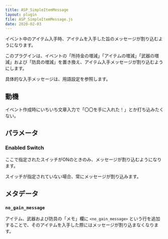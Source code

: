 ```yaml
---
title: ASP_SimpleItemMessage
layout: plugin
file: ASP_SimpleItemMessage.js
date: 2020-02-03
---
```


イベント中のアイテム入手時、アイテムを入手した旨のメッセージが割り込むようになります。

このプラグインは、イベントの「所持金の増減」「アイテムの増減」「武器の増減」および「防具の増減」を置き換え、アイテム入手メッセージが割り込むようにします。

具体的な入手メッセージは、用語設定を参照します。

## 動機

イベント作成時にいちいち文章入力で「〇〇を手に入れた！」とか打ち込みたくない。

## パラメータ

### Enabled Switch

ここで指定されたスイッチがONのときのみ、メッセージが割り込むようになります。

スイッチが指定されていない場合、常にメッセージが割り込みます。

## メタデータ

### `no_gain_message`

アイテム、武器および防具の「メモ」欄に `<no_gain_message>` という行を追加することで、そのアイテムを入手した際にはメッセージが割り込まなくなります。
